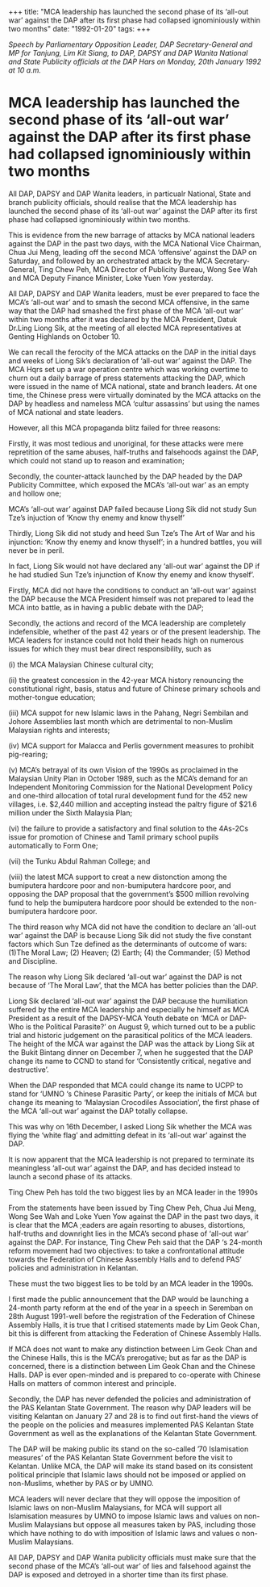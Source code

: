 +++ 
title: "MCA leadership has launched the second phase of its ‘all-out war’ against the DAP after its first phase had collapsed ignominiously within two months"
date: "1992-01-20"
tags:
+++

_Speech by Parliamentary Opposition Leader, DAP Secretary-General and MP for Tanjung, Lim Kit Siang, to DAP, DAPSY and DAP Wanita National and State Publicity officials at the DAP Hars on Monday, 20th January 1992 at 10 a.m._

# MCA leadership has launched the second phase of its ‘all-out war’ against the DAP after its first phase had collapsed ignominiously within two months

All DAP, DAPSY and DAP Wanita leaders, in particualr National, State and branch publicity officials, should realise that the MCA leadership has launched the second phase of its ‘all-out war’ against the DAP after its first phase had collapsed ignominiously within two months.</u>

This is evidence from the new barrage of attacks by MCA national leaders against the DAP in the past two days, with the MCA National Vice Chairman, Chua Jui Meng, leading off the second MCA ‘offensive’ against the DAP on Saturday, and followed by an orchestrated attack by the MCA Secretary-General, Ting Chew Peh, MCA Director of Publicity Bureau, Wong See Wah and MCA Deputy Finance Minister, Loke Yuen Yow yesterday.

All DAP, DAPSY and DAP Wanita leaders, must be ever prepared to face the MCA’s ‘all-out war’ and to smash the second MCA offensive, in the same way that the DAP had smashed the first phase of the MCA ‘all-out war’ within two months after it was declared by the MCA President, Datuk Dr.Ling Liong Sik, at the meeting of all elected MCA representatives at Genting Highlands on October 10.

We can recall the ferocity of the MCA attacks on the DAP in the initial days and weeks of Liong Sik’s declaration of ‘all-out war’ against the DAP. The MCA Hqrs set up a war operation centre which was working overtime to churn out a daily barrage of press statements attacking the DAP, which were issued in the name of MCA national, state and branch leaders. At one time, the Chinese press were virtually dominated by the MCA attacks on the DAP by headless and nameless MCA ‘cultur assassins’ but using the names of MCA national and state leaders.

However, all this MCA propaganda blitz failed for three reasons:

Firstly, it was most tedious and unoriginal, for these attacks were mere repretition of the same abuses, half-truths and falsehoods against the DAP, which could not stand up to reason and examination;

Secondly, the counter-attack launched by the DAP headed by the DAP Publicity Committee, which exposed the MCA’s ‘all-out war’ as an empty and hollow one;

MCA’s ‘all-out war’ against DAP failed because Liong Sik did not study Sun Tze’s injuction of ‘Know thy enemy and know thyself’

Thirdly, Liong Sik did not study and heed Sun Tze’s The Art of War and his injunction: ‘Know thy enemy and know thyself’; in a hundred battles, you will never be in peril.

In fact, Liong Sik would not have declared any ‘all-out war’ against the DP if he had studied Sun Tze’s injunction of Know thy enemy and know thyself’.


Firstly, MCA did not have the conditions to conduct an ‘all-out war’ against the DAP because the MCA President himself was not prepared to lead the MCA into battle, as in having a public debate with the DAP;

Secondly, the actions and record of the MCA leadership are completely indefensible, whether of the past 42 years or of the present leadership. The MCA leaders for instance could not hold their heads high on numerous issues for which they must bear direct responsibility, such as

(i) the MCA Malaysian Chinese cultural city;

(ii) the greatest concession in the 42-year MCA history renouncing the constitutional right, basis, status and future of Chinese primary schools and mother-tongue education;

(iii) MCA suppot for new Islamic laws in the Pahang, Negri Sembilan and Johore Assemblies last month which are detrimental to non-Muslim Malaysian rights and interests;

(iv) MCA support for Malacca and Perlis government measures to prohibit pig-rearing;

(v) MCA’s betrayal of its own Vision of the 1990s as proclaimed in the Malaysian Unity Plan in October 1989, such as the MCA’s demand for an Independent Monitoring Commission for the National Development Policy and one-third allocation of total rural development fund for the 452 new villages, 
i.e. $2,440 million and accepting instead the paltry figure of $21.6 million under the Sixth Malaysia Plan;

(vi) the failure to provide a satisfactory and final solution to the 4As-2Cs issue for promotion of Chinese and Tamil primary school pupils automatically to Form One;

(vii) the Tunku Abdul Rahman College; and

(viii) the latest MCA support to creat a new distonction among the bumiputera hardcore poor and non-bumiputera hardcore poor, and opposing the DAP proposal that the government’s  $500 million revolving fund to help the bumiputera hardcore poor should be extended to the non-bumiputera hardcore poor.

The third reason why MCA did not have the condition to declare an ‘all-out war’ against the DAP is because Liong Sik did not study the five constant factors which Sun Tze defined as the determinants of outcome of wars: (1)The Moral Law; (2) Heaven; (2) Earth; (4) the Commander; (5) Method and Discipline.

The reason why Liong Sik declared ‘all-out war’ against the DAP is not because of ‘The Moral Law’, that the MCA has better policies than the DAP.

Liong Sik declared ‘all-out war’ against the DAP because the humiliation suffered by the entire MCA leadership and especially he himself as MCA President as a result of the DAPSY-MCA Youth debate on ‘MCA or DAP- Who is the Political Parasite?’ on August 9, which turned out to be a public trial and historic judgement on the parasitical politics of the MCA leaders.
The height of the MCA war against the DAP was the attack by Liong Sik at the Bukit Bintang dinner on December 7, when he suggested that the DAP change its name to CCND to stand for ‘Consistently critical, negative and destructive’.

When the DAP responded that MCA could change its name to UCPP to stand for ‘UMNO ‘s Chinese Parasitic Party’, or keep the initials of MCA but change its meaning to ‘Malaysian Crocodiles Association’, the first phase of the MCA ‘all-out war’ against the DAP totally collapse.

This was why on 16th December, I asked Liong Sik whether the MCA was flying the ‘white flag’ and admitting defeat in its ‘all-out war’ against the DAP.

It is now apparent that the MCA leadership is not prepared to terminate its meaningless ‘all-out war’ against the DAP, and has decided instead to launch a second phase of its attacks.

Ting Chew Peh has told the two biggest lies by an MCA leader in the 1990s

From the statements have been issued by Ting Chew Peh, Chua Jui Meng, Wong See Wah and Loke Yuen Yow against the DAP in the past two days, it is clear that the MCA ;eaders are again resorting to abuses, distortions, half-truths and downright lies in the MCA’s second phase of ‘all-out war’ against the DAP.
For instance, Ting Chew Peh said that the DAP ‘s 24-month reform movement had two objectives: to take a confrontational attitude towards the Federation of Chinese Assembly Halls and to defend PAS’ policies and administration in Kelantan.

These must the two biggest lies to be told by an MCA leader in the 1990s.

I first made the public announcement that the DAP would be launching a 24-month party reform at the end of the year in a speech in Seremban on 28th August 1991-well before the registration of the Federation of Chinese Assembly Halls, it is true that I critised statements made by Lim Geok Chan, bit this is different from attacking the Federation of Chinese Assembly Halls.

If MCA does not want to make any distinction between Lim Geok Chan and the Chinese Halls, this is the MCA’s prerogative; but as far as the DAP is concerned, there is a distinction between Lim Geok Chan and the Chinese Halls. DAP is ever open-minded and is prepared to co-operate with Chinese Halls on matters of common interest and principle.

Secondly, the DAP has never defended the policies and administration of the PAS Kelantan State Government. The reason why DAP leaders will be visiting Kelantan on January 27 and 28 is to find out first-hand the views of the people on the policies and measures implemented PAS Kelantan State Government as well as the explanations of the Kelantan State Government.

The DAP will be making public its stand on the so-called ’70 Islamisation measures’ of the PAS Kelantan State Government before the visit to Kelantan. Unlike MCA, the DAP will make its stand based on its consistent political principle that Islamic laws should not be imposed or applied on non-Muslims, whether by PAS or by UMNO.

MCA leaders will never declare that they will oppose the imposition of Islamic laws on non-Muslim Malaysians, for MCA will support all Islamisation measures by UMNO to impose Islamic laws and values on non-Muslim Malaysians but oppose all measures taken by PAS, including those which have nothing to do with imposition of Islamic laws and values o non-Muslim Malaysians.

All DAP, DAPSY and DAP Wanita publicity officials must make sure that the second phase of the MCA’s ‘all-out war’ of lies and falsehood against the DAP is exposed and detroyed in a shorter time than its first phase.
 
